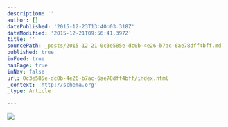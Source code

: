 ```yaml
---
description: ''
author: []
datePublished: '2015-12-23T13:40:03.318Z'
dateModified: '2015-12-21T09:56:41.397Z'
title: ''
sourcePath: _posts/2015-12-21-0c3e585e-dc0b-4e26-b7ac-6ae78dff4bff.md
published: true
inFeed: true
hasPage: true
inNav: false
url: 0c3e585e-dc0b-4e26-b7ac-6ae78dff4bff/index.html
_context: 'http://schema.org'
_type: Article

---
```

![](https://the-grid-user-content.s3-us-west-2.amazonaws.com/7c865842-aabe-46e1-9410-9a679541e52b.png)